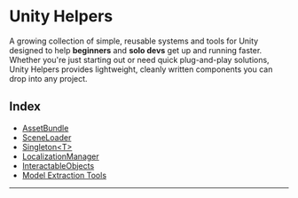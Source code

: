 

# Unity Helpers

A growing collection of simple, reusable systems and tools for Unity designed to help **beginners** and **solo devs** get up and running faster.
Whether you're just starting out or need quick plug-and-play solutions, Unity Helpers provides lightweight, cleanly written components you can drop into any project.


## Index

- [AssetBundle](AssetBundle/)
- [SceneLoader](SceneLoader/)
- [Singleton\<T\>](Singleton/)
- [LocalizationManager](Localization/)
- [InteractableObjects](Interatacble-Objects/)
- [Model Extraction Tools](Unity%20Editor%20Tools/Models/)
---
